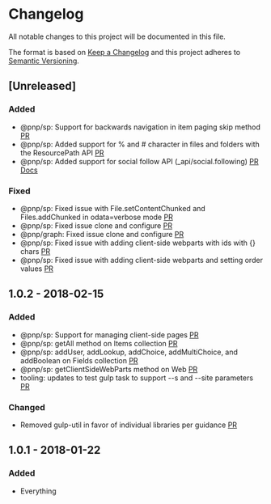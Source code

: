 # Changelog
All notable changes to this project will be documented in this file.

The format is based on [Keep a Changelog](http://keepachangelog.com/en/1.0.0/)
and this project adheres to [Semantic Versioning](http://semver.org/spec/v2.0.0.html).

## [Unreleased]

### Added
- @pnp/sp: Support for backwards navigation in item paging skip method [PR](https://github.com/pnp/pnp/pull/16)
- @pnp/sp: Added support for % and # character in files and folders with the ResourcePath API [PR](https://github.com/pnp/pnp/pull/16)
- @pnp/sp: Added support for social follow API (_api/social.following) [PR](https://github.com/pnp/pnp/pull/16) [Docs](./packages/sp/docs/social.md)

### Fixed
- @pnp/sp: Fixed issue with File.setContentChunked and Files.addChunked in odata=verbose mode [PR](https://github.com/pnp/pnp/pull/16)
- @pnp/sp: Fixed issue clone and configure [PR](https://github.com/pnp/pnp/pull/16)
- @pnp/graph: Fixed issue clone and configure [PR](https://github.com/pnp/pnp/pull/16)
- @pnp/sp: Fixed issue with adding client-side webparts with ids with {} chars [PR](https://github.com/pnp/pnp/pull/16)
- @pnp/sp: Fixed issue with adding client-side webparts and setting order values [PR](https://github.com/pnp/pnp/pull/17)


## 1.0.2 - 2018-02-15

### Added
- @pnp/sp: Support for managing client-side pages [PR](https://github.com/pnp/pnp/pull/7)
- @pnp/sp: getAll method on Items collection [PR](https://github.com/pnp/pnp/pull/4)
- @pnp/sp: addUser, addLookup, addChoice, addMultiChoice, and addBoolean on Fields collection [PR](https://github.com/pnp/pnp/pull/4)
- @pnp/sp: getClientSideWebParts method on Web [PR](https://github.com/pnp/pnp/pull/7)
- tooling: updates to test gulp task to support --s and --site parameters [PR](https://github.com/pnp/pnp/pull/7)

### Changed
- Removed gulp-util in favor of individual libraries per guidance [PR](https://github.com/pnp/pnp/pull/7)

## 1.0.1 - 2018-01-22

### Added
- Everything